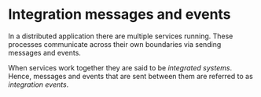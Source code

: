 # Integration messages and events

In a distributed application there are multiple services running. These processes communicate across their own boundaries via sending messages and events.

When services work together they are said to be *integrated systems*. Hence, messages and events that are sent between them are referred to as *integration events*.
